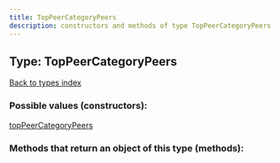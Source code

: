 ```yaml
---
title: TopPeerCategoryPeers
description: constructors and methods of type TopPeerCategoryPeers
---
```

## Type: TopPeerCategoryPeers  
[Back to types index](index.md)



### Possible values (constructors):

[topPeerCategoryPeers](../constructors/topPeerCategoryPeers.md)  



### Methods that return an object of this type (methods):




